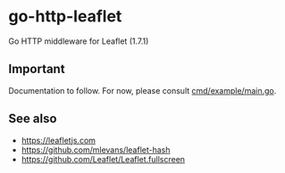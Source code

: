 # go-http-leaflet

Go HTTP middleware for Leaflet (1.7.1)

## Important

Documentation to follow. For now, please consult [cmd/example/main.go](cmd/example/main.go).

## See also

* https://leafletjs.com
* https://github.com/mlevans/leaflet-hash
* https://github.com/Leaflet/Leaflet.fullscreen